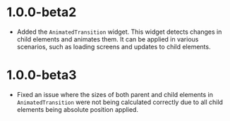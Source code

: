 # 1.0.0-beta2
- Added the `AnimatedTransition` widget. This widget detects changes in child elements and animates them. It can be applied in various scenarios, such as loading screens and updates to child elements.

# 1.0.0-beta3
- Fixed an issue where the sizes of both parent and child elements in `AnimatedTransition` were not being calculated correctly due to all child elements being absolute position applied.